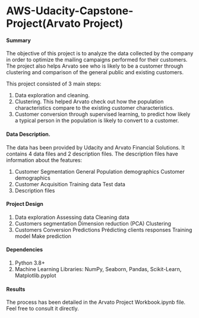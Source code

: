# AWS-Udacity-Capstone-Project(Arvato Project)
#### Summary

The objective of this project is to analyze the data collected by the company in order to optimize the mailing campaigns performed for their customers. The project also helps Arvato see who is likely to be a customer through clustering and comparison of the general public and existing customers.

This project consisted of 3 main steps:

1. Data exploration and cleaning.
2. Clustering. This helped Arvato  check out how the population characteristics compare to the existing customer characteristics.
3. Customer conversion through supervised learning, to predict how likely a typical person in the population is likely to convert to a customer.

#### Data Description.
The data has been provided by Udacity and Arvato Financial Solutions. 
It contains 4 data files and 2 description files. The description files have information about the features:

1. Customer Segmentation
    General Population demographics
    Customer demographics
2. Customer Acquisition
    Training data
    Test data
3. Description files

#### Project Design
1. Data exploration
    Assessing data
    Cleaning data
2. Customers segmentation
    Dimension reduction (PCA)
    Clustering
3. Customers Conversion Predictions
    Prédicting clients responses
    Training model
    Make prediction
    
#### Dependencies
1. Python 3.8+
2. Machine Learning Libraries: NumPy, Seaborn, Pandas, Scikit-Learn, Matplotlib.pyplot
#### Results
The process has been detailed in the Arvato Project Workbook.ipynb file. Feel free to consult it directly.
